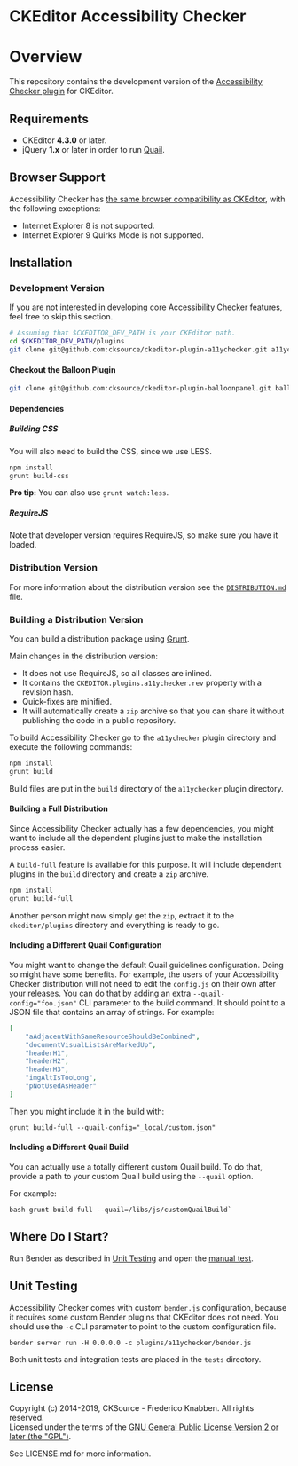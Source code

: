 CKEditor Accessibility Checker
==============================

# Overview

This repository contains the development version of the [Accessibility Checker plugin](https://ckeditor.com/ckeditor-4/accessibility-checker/) for CKEditor.

## Requirements

* CKEditor **4.3.0** or later.
* jQuery **1.x** or later in order to run [Quail](http://quailjs.org/).

## Browser Support

Accessibility Checker has [the same browser compatibility as CKEditor](https://docs.ckeditor.com/ckeditor4/latest/guide/dev_browsers.html), with the following exceptions:

* Internet Explorer 8 is not supported.
* Internet Explorer 9 Quirks Mode is not supported.

## Installation

### Development Version

If you are not interested in developing core Accessibility Checker features, feel free to skip this section.

```bash
# Assuming that $CKEDITOR_DEV_PATH is your CKEditor path.
cd $CKEDITOR_DEV_PATH/plugins
git clone git@github.com:cksource/ckeditor-plugin-a11ychecker.git a11ychecker
```

#### Checkout the Balloon Plugin

```bash
git clone git@github.com:cksource/ckeditor-plugin-balloonpanel.git balloonpanel
```

#### Dependencies

##### Building CSS

You will also need to build the CSS, since we use LESS.

```bash
npm install
grunt build-css
```

**Pro tip:** You can also use `grunt watch:less`.

##### RequireJS

Note that developer version requires RequireJS, so make sure you have it loaded.

### Distribution Version

For more information about the distribution version see the [`DISTRIBUTION.md`](DISTRIBUTION.md) file.

### Building a Distribution Version

You can build a distribution package using [Grunt](http://gruntjs.com/).

Main changes in the distribution version:

* It does not use RequireJS, so all classes are inlined.
* It contains the `CKEDITOR.plugins.a11ychecker.rev` property with a revision hash.
* Quick-fixes are minified.
* It will automatically create a `zip` archive so that you can share it without publishing the code in a public repository.

To build Accessibility Checker go to the `a11ychecker` plugin directory and execute the following commands:

```bash
npm install
grunt build
```

Build files are put in the `build` directory of the `a11ychecker` plugin directory.

#### Building a Full Distribution

Since Accessibility Checker actually has a few dependencies, you might want to include all the dependent plugins just to make the installation process easier.

A `build-full` feature is available for this purpose. It will include dependent plugins in the `build` directory and create a `zip` archive.

```bash
npm install
grunt build-full
```

Another person might now simply get the `zip`, extract it to the `ckeditor/plugins` directory and everything is ready to go.

#### Including a Different Quail Configuration

You might want to change the default Quail guidelines configuration. Doing so might have some benefits. For example, the users of your Accessibility Checker distribution will not need to edit the ``config.js`` on their own after your releases. You can do that by adding an extra `--quail-config="foo.json"` CLI parameter to the build command. It should point to a JSON file that contains an array of strings. For example:

```json
[
	"aAdjacentWithSameResourceShouldBeCombined",
	"documentVisualListsAreMarkedUp",
	"headerH1",
	"headerH2",
	"headerH3",
	"imgAltIsTooLong",
	"pNotUsedAsHeader"
]
```

Then you might include it in the build with:

```
grunt build-full --quail-config="_local/custom.json"
```

#### Including a Different Quail Build

You can actually use a totally different custom Quail build. To do that, provide a path to your custom Quail build using the `--quail` option.

For example:

``bash
grunt build-full --quail=/libs/js/customQuailBuild`
``

## Where Do I Start?

Run Bender as described in [Unit Testing](#unit-testing) and open the [manual test](http://tests.ckeditor.dev:1030/plugins/a11ychecker/tests/manual/a11ychecker).

## Unit Testing

Accessibility Checker comes with custom `bender.js` configuration, because it requires some custom Bender plugins that CKEditor does not need. You should use the `-c` CLI parameter to point to the custom configuration file.

```bender server run -H 0.0.0.0 -c plugins/a11ychecker/bender.js```

Both unit tests and integration tests are placed in the `tests` directory.

## License

Copyright (c) 2014-2019, CKSource - Frederico Knabben. All rights reserved.<br>
Licensed under the terms of the [GNU General Public License Version 2 or later (the "GPL")](http://www.gnu.org/licenses/gpl.html).

See LICENSE.md for more information.
